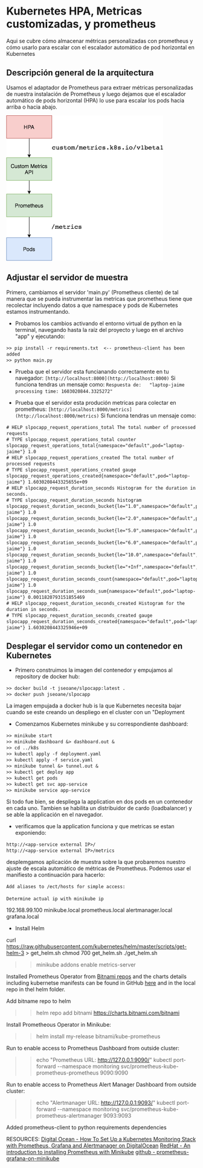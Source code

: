 # Kubernetes HPA, Metricas customizadas, y prometheus

Aqui se cubre cómo almacenar métricas personalizadas con prometheus y cómo usarlo para escalar con el escalador automático de pod horizontal en Kubernetes

Descripción general de la arquitectura
--------------------------------------

Usamos el adaptador de Prometheus para extraer métricas personalizadas de nuestra instalación de Prometheus y luego dejamos que el escalador automático de pods horizontal (HPA) lo use para escalar los pods hacia arriba o hacia abajo.

![Escalación automática arquitectura](images/auto-scaling-architecture.png)

Adjustar  el servidor de muestra
--------------------------------

Primero, cambiamos el servidor 'main.py' (Prometheus cliente) de tal manera que se pueda instrumentar las metricas que prometheus tiene que recolectar incluyendo datos a que namespace y pods de Kubernetes estamos instrumentando.

- Probamos los cambios activando el entorno virtual de python en la terminal, navegando hasta la raíz del proyecto y luego en el archivo "app" y ejecutando:

```console
>> pip install -r requirements.txt  <-- prometheus-client has been added
>> python main.py
```

- Prueba que el servidor esta funcianando correctamente en tu navegador:
`[http://localhost:8000](http://localhost:8000)`
Si funciona tendras un mensaje como:
`Respuesta de:   "laptop-jaime processing time: 1603020844.3325272"`

- Prueba que el servidor esta produción metricas para colectar en prometheus:
`[http://localhost:8000/metrics](http://localhost:8000/metrics)`
Si funciona tendras un mensaje como:

```console
# HELP slpocapp_request_operations_total The total number of processed requests
# TYPE slpocapp_request_operations_total counter
slpocapp_request_operations_total{namespace="default",pod="laptop-jaime"} 1.0
# HELP slpocapp_request_operations_created The total number of processed requests
# TYPE slpocapp_request_operations_created gauge
slpocapp_request_operations_created{namespace="default",pod="laptop-jaime"} 1.6030208443325655e+09
# HELP slpocapp_request_duration_seconds Histogram for the duration in seconds.
# TYPE slpocapp_request_duration_seconds histogram
slpocapp_request_duration_seconds_bucket{le="1.0",namespace="default",pod="laptop-jaime"} 1.0
slpocapp_request_duration_seconds_bucket{le="2.0",namespace="default",pod="laptop-jaime"} 1.0
slpocapp_request_duration_seconds_bucket{le="5.0",namespace="default",pod="laptop-jaime"} 1.0
slpocapp_request_duration_seconds_bucket{le="6.0",namespace="default",pod="laptop-jaime"} 1.0
slpocapp_request_duration_seconds_bucket{le="10.0",namespace="default",pod="laptop-jaime"} 1.0
slpocapp_request_duration_seconds_bucket{le="+Inf",namespace="default",pod="laptop-jaime"} 1.0
slpocapp_request_duration_seconds_count{namespace="default",pod="laptop-jaime"} 1.0
slpocapp_request_duration_seconds_sum{namespace="default",pod="laptop-jaime"} 0.0011820793151855469
# HELP slpocapp_request_duration_seconds_created Histogram for the duration in seconds.
# TYPE slpocapp_request_duration_seconds_created gauge
slpocapp_request_duration_seconds_created{namespace="default",pod="laptop-jaime"} 1.6030208443325946e+09
```
Desplegar el servidor como un contenedor en Kubernetes
------------------------------------------------------

- Primero construimos la imagen del contenedor y empujamos al repository de docker hub:

```console
>> docker build -t jseoane/slpocapp:latest .
>> docker push jseoane/slpocapp
```
La imagen empujada a docker hub is la que Kubernetes necesita bajar cuando se este creando un despliego en el cluster con un "Deployment

- Comenzamos Kubernetes minikube y su correspondiente dashboard:

```console
>> minikube start
>> minikube dashboard &> dashboard.out &
>> cd ../k8s
>> kubectl apply -f deployment.yaml
>> kubectl apply -f service.yaml
>> minikube tunnel &> tunnel.out &
>> kubectl get deploy app
>> kubectl get pods
>> kubectl get svc app-service
>> minikube service app-service
```
Si todo fue bien, se despliega la application en dos pods en un contenedor en cada uno. Tambien se habilita un distribuidor de cardo (loadbalancer) y se able la applicación en el navegador.

- verificamos que la application funciona y que metricas se estan exponiendo:

```console
http://<app-service external IP>/
http://<app-service external IP>/metrics
```
 




desplemgamos aplicación de muestra sobre la que probaremos nuestro ajuste de escala automático de métricas de Prometheus. Podemos usar el manifiesto a continuación para hacerlo:

    Add aliases to /ect/hosts for simple access:

    Determine actual ip with minikube ip

192.168.99.100  minikube.local prometheus.local alertmanager.local grafana.local

* Install Helm

curl https://raw.githubusercontent.com/kubernetes/helm/master/scripts/get-helm-3 > get_helm.sh
chmod 700 get_helm.sh
./get_helm.sh

>> minikube addons enable metrics-server

Installed Prometheus Operator from [Bitnami repos](https://bitnami.com/stack/prometheus-operator/helm) and the charts details including kubernetse manifests can be found in GitHub [here](https://github.com/bitnami/charts/tree/master/bitnami/kube-prometheus) and in the local repo in thel helm folder.

Add bitname repo to helm
>> helm repo add bitnami https://charts.bitnami.com/bitnami

Install Prometheous Operator in Minikube:
>> helm install my-release bitnami/kube-prometheus

Run to enable access to Prometheus Dashboard from outside cluster:
>> echo "Prometheus URL: http://127.0.0.1:9090/"
>> kubectl port-forward --namespace monitoring svc/prometheus-kube-prometheus-prometheus 9090:9090

Run to enable access to Prometheus Alert Manager Dashboard from outside cluster:
>> echo "Alertmanager URL: http://127.0.0.1:9093/"
>> kubectl port-forward --namespace monitoring svc/prometheus-kube-prometheus-alertmanager 9093:9093

Added prometheus-client to python requirements dependencies


RESOURCES:
[Digital Ocean - How To Set Up a Kubernetes Monitoring Stack with Prometheus, Grafana and Alertmanager on DigitalOcean](https://www.digitalocean.com/community/tutorials/how-to-set-up-a-kubernetes-monitoring-stack-with-prometheus-grafana-and-alertmanager-on-digitalocean#step-6-%E2%80%94-configuring-the-monitoring-stack-optional)
[RedHat - An introduction to installing Prometheus with Minikube](https://www.redhat.com/sysadmin/installing-prometheus)
[github - prometheus-grafana-on-minikube](https://github.com/baralc/prometheus-grafana-on-minikube)